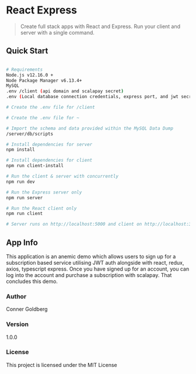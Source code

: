 # React Express

> Create full stack apps with React and Express. Run your client and server with a single command.

## Quick Start

```bash

# Requirements
Node.js v12.16.0 +
Node Package Manager v6.13.4+
MySQL
.env /client (api domain and scalapay secret)
.env (Local database connection credentials, express port, and jwt secrets)

# Create the .env file for /client

# Create the .env file for ~

# Import the schema and data provided within the MySQL Data Dump
/server/db/scripts

# Install dependencies for server
npm install

# Install dependencies for client
npm run client-install

# Run the client & server with concurrently
npm run dev

# Run the Express server only
npm run server

# Run the React client only
npm run client

# Server runs on http://localhost:5000 and client on http://localhost:3000
```

## App Info

This application is an anemic demo which allows users to sign up for a subscription based service utilising JWT auth alongside with react, redux, axios, typescript express. Once you have signed up for an account, you can log into the account and purchase a subscription with scalapay. That concludes this demo.

### Author

Conner Goldberg

### Version

1.0.0

### License

This project is licensed under the MIT License
